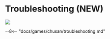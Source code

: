 # Troubleshooting (NEW)
<img src="/img/chunithm/sdhd/new.png">

--8<-- "docs/games/chusan/troubleshooting.md"
